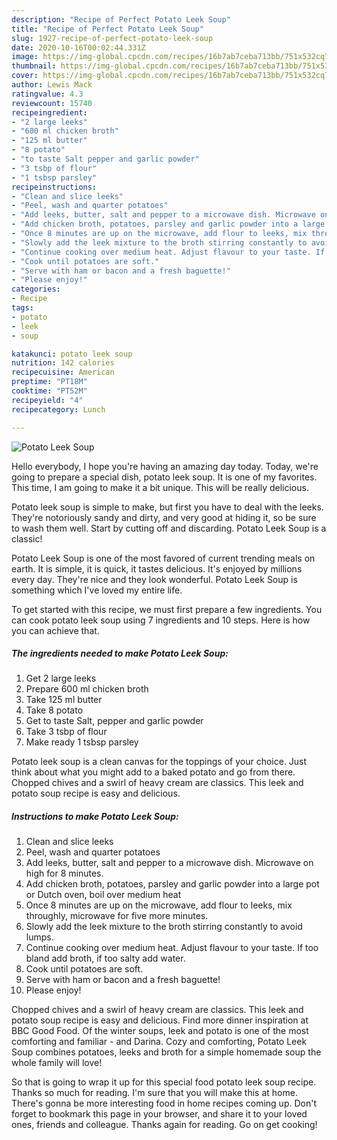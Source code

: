 ```yaml
---
description: "Recipe of Perfect Potato Leek Soup"
title: "Recipe of Perfect Potato Leek Soup"
slug: 1927-recipe-of-perfect-potato-leek-soup
date: 2020-10-16T00:02:44.331Z
image: https://img-global.cpcdn.com/recipes/16b7ab7ceba713bb/751x532cq70/potato-leek-soup-recipe-main-photo.jpg
thumbnail: https://img-global.cpcdn.com/recipes/16b7ab7ceba713bb/751x532cq70/potato-leek-soup-recipe-main-photo.jpg
cover: https://img-global.cpcdn.com/recipes/16b7ab7ceba713bb/751x532cq70/potato-leek-soup-recipe-main-photo.jpg
author: Lewis Mack
ratingvalue: 4.3
reviewcount: 15740
recipeingredient:
- "2 large leeks"
- "600 ml chicken broth"
- "125 ml butter"
- "8 potato"
- "to taste Salt pepper and garlic powder"
- "3 tsbp of flour"
- "1 tsbsp parsley"
recipeinstructions:
- "Clean and slice leeks"
- "Peel, wash and quarter potatoes"
- "Add leeks, butter, salt and pepper to a microwave dish. Microwave on high for 8 minutes."
- "Add chicken broth, potatoes, parsley and garlic powder into a large pot or Dutch oven, boil over medium heat"
- "Once 8 minutes are up on the microwave, add flour to leeks, mix throughly, microwave for five more minutes."
- "Slowly add the leek mixture to the broth stirring constantly to avoid lumps."
- "Continue cooking over medium heat. Adjust flavour to your taste. If too bland add broth, if too salty add water."
- "Cook until potatoes are soft."
- "Serve with ham or bacon and a fresh baguette!"
- "Please enjoy!"
categories:
- Recipe
tags:
- potato
- leek
- soup

katakunci: potato leek soup 
nutrition: 142 calories
recipecuisine: American
preptime: "PT18M"
cooktime: "PT52M"
recipeyield: "4"
recipecategory: Lunch

---
```



![Potato Leek Soup](https://img-global.cpcdn.com/recipes/16b7ab7ceba713bb/751x532cq70/potato-leek-soup-recipe-main-photo.jpg)

Hello everybody, I hope you're having an amazing day today. Today, we're going to prepare a special dish, potato leek soup. It is one of my favorites. This time, I am going to make it a bit unique. This will be really delicious.

Potato leek soup is simple to make, but first you have to deal with the leeks. They&#39;re notoriously sandy and dirty, and very good at hiding it, so be sure to wash them well. Start by cutting off and discarding. Potato Leek Soup is a classic!

Potato Leek Soup is one of the most favored of current trending meals on earth. It is simple, it is quick, it tastes delicious. It's enjoyed by millions every day. They're nice and they look wonderful. Potato Leek Soup is something which I've loved my entire life.


To get started with this recipe, we must first prepare a few ingredients. You can cook potato leek soup using 7 ingredients and 10 steps. Here is how you can achieve that.

<!--inarticleads1-->

##### The ingredients needed to make Potato Leek Soup:

1. Get 2 large leeks
1. Prepare 600 ml chicken broth
1. Take 125 ml butter
1. Take 8 potato
1. Get to taste Salt, pepper and garlic powder
1. Take 3 tsbp of flour
1. Make ready 1 tsbsp parsley


Potato leek soup is a clean canvas for the toppings of your choice. Just think about what you might add to a baked potato and go from there. Chopped chives and a swirl of heavy cream are classics. This leek and potato soup recipe is easy and delicious. 

<!--inarticleads2-->

##### Instructions to make Potato Leek Soup:

1. Clean and slice leeks
1. Peel, wash and quarter potatoes
1. Add leeks, butter, salt and pepper to a microwave dish. Microwave on high for 8 minutes.
1. Add chicken broth, potatoes, parsley and garlic powder into a large pot or Dutch oven, boil over medium heat
1. Once 8 minutes are up on the microwave, add flour to leeks, mix throughly, microwave for five more minutes.
1. Slowly add the leek mixture to the broth stirring constantly to avoid lumps.
1. Continue cooking over medium heat. Adjust flavour to your taste. If too bland add broth, if too salty add water.
1. Cook until potatoes are soft.
1. Serve with ham or bacon and a fresh baguette!
1. Please enjoy!


Chopped chives and a swirl of heavy cream are classics. This leek and potato soup recipe is easy and delicious. Find more dinner inspiration at BBC Good Food. Of the winter soups, leek and potato is one of the most comforting and familiar - and Darina. Cozy and comforting, Potato Leek Soup combines potatoes, leeks and broth for a simple homemade soup the whole family will love! 

So that is going to wrap it up for this special food potato leek soup recipe. Thanks so much for reading. I'm sure that you will make this at home. There's gonna be more interesting food in home recipes coming up. Don't forget to bookmark this page in your browser, and share it to your loved ones, friends and colleague. Thanks again for reading. Go on get cooking!
